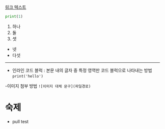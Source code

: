[링크 텍스트](www.naver.com)

```python
print(1)
```

1. 하나
2. 둘
3. 셋

- 넷
- 다섯

---

- 인라인 코드 블럭
: 본문 내의 글자 중 특정 영역만 코드 블럭으로 나타내는 방법
`print('hello')`

-이미지 첨부 방법
`![이미지 대체 문구](파일경로)`

# 숙제

- pull test 
